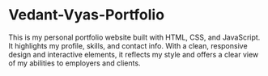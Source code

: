# Vedant-Vyas-Portfolio
This is my personal portfolio website built with HTML, CSS, and JavaScript. It highlights my profile, skills, and contact info. With a clean, responsive design and interactive elements, it reflects my style and offers a clear view of my abilities to employers and clients.

